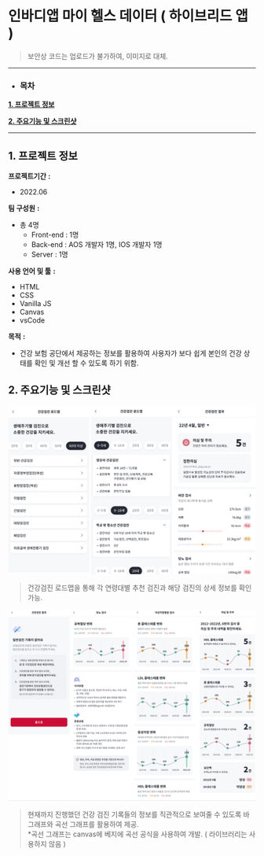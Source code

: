 # 인바디앱 마이 헬스 데이터 ( 하이브리드 앱 )
> 보안상 코드는 업로드가 불가하여, 이미지로 대체.
---

- ### 목차

**[1. 프로젝트 정보](#1-프로젝트-정보)**

**[2. 주요기능 및 스크린샷](#2-주요기능-및-스크린샷)**

---


## 1. 프로젝트 정보

**프로젝트기간** **:**
- 2022.06

**팀 구성원** **:**
- 총 4명
  - Front-end : 1명
  - Back-end : AOS 개발자 1명, IOS 개발자 1명
  - Server : 1명

**사용 언어 및 툴** **:** 
- HTML
- CSS
- Vanilla JS
- Canvas
- vsCode

**목적** **:** 
- 건강 보험 공단에서 제공하는 정보를 활용하여 사용자가 보다 쉽게 본인의 건강 상태를 확인 및 개선 할 수 있도록 하기 위함.

## 2. 주요기능 및 스크린샷
<img src="./img/myDataSum1.png">

> 건강검진 로드맵을 통해 각 연령대별 추천 검진과 해당 검진의 상세 정보를 확인 가능.


<img src="./img/myDataSum2.png">

> 현재까지 진행했던 건강 검진 기록들의 정보를 직관적으로 보여줄 수 있도록 바 그래프와 곡선 그래프를 활용하여 제공.<br> *곡선 그래프는 canvas에 베지에 곡선 공식을 사용하여 개발. ( 라이브러리는 사용하지 않음 )
> 
> 